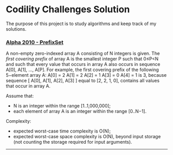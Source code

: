 # Codility Challenges Solution
The purpose of this project is to study algorithms and keep track of my solutions.

### [Alpha 2010 - PrefixSet](https://app.codility.com/programmers/task/prefix_set/)
A non-empty zero-indexed array A consisting of N integers is given. The *first covering prefix* of
array A is the smallest integer P such that 0≤P<N and such that every value that occurs in array A also occurs in
sequence A[0], A[1], ..., A[P].
For example, the first covering prefix of the following 5−element array A:
  A[0] = 2
  A[1] = 2
  A[2] = 1
  A[3] = 0
  A[4] = 1
is 3, because sequence [ A[0], A[1], A[2], A[3] ] equal to [2, 2, 1, 0], contains all values that occur in array A.

Assume that:
- N is an integer within the range [1..1,000,000];
- each element of array A is an integer within the range [0..N−1].

Complexity:

- expected worst-case time complexity is O(N);
- expected worst-case space complexity is O(N), beyond input storage (not counting the storage required for input arguments).
---


